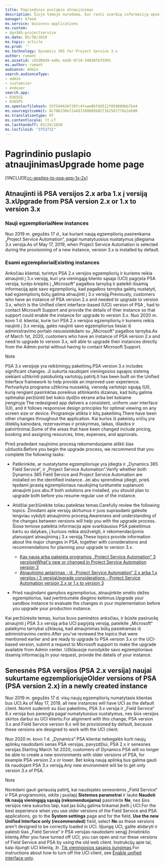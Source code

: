 ```yaml
---
title: Pagrindinio puslapio atnaujinimas
description: Šioje temoje nurodoma, kur rasti svarbią informaciją apie naujas ir pakeistas „Dynamics 365 Project Service Automation“ funkcijas bei naujinimo į naujausią versiją procesą.
manager: kfend
ms.service: business-applications
ms.custom:
- dyn365-projectservice
ms.date: 05/30/2019
ms.topic: article
ms.prod: ''
ms.technology: Dynamics 365 for Project Service 3.x
author: rumant
ms.assetid: c92d0849-e40c-4a56-9719-34030fbf5991
ms.author: rumant
audience: Admin
search.audienceType:
- admin
- customizer
- enduser
search.app:
- D365CE
- D365PS
ms.openlocfilehash: 55f544636f39fc4faae06fdd512f859800bb7b44
ms.sourcegitcommit: 8c786230ef2a497280885b827162561776e2eb00
ms.translationtype: HT
ms.contentlocale: lt-LT
ms.lasthandoff: 03/24/2020
ms.locfileid: "3753731"
---
```

# <a name="upgrade-home-page"></a><span data-ttu-id="845c1-103">Pagrindinio puslapio atnaujinimas</span><span class="sxs-lookup"><span data-stu-id="845c1-103">Upgrade home page</span></span>

[!INCLUDE[cc-applies-to-psa-app-1x-2x](../includes/cc-applies-to-psa-app-1x-2x.md)]

## <a name="upgrade-from-psa-version-2x-or-1x-to-version-3x"></a><span data-ttu-id="845c1-104">Atnaujinti iš PSA versijos 2.x arba 1.x į versiją 3.x</span><span class="sxs-lookup"><span data-stu-id="845c1-104">Upgrade from PSA version 2.x or 1.x to version 3.x</span></span>

### <a name="new-instances"></a><span data-ttu-id="845c1-105">Nauji egzemplioriai</span><span class="sxs-lookup"><span data-stu-id="845c1-105">New instances</span></span>

<span data-ttu-id="845c1-106">Nuo 2019 m. gegužės 17 d., kai kuriant naują egzempliorių pasirenkama „Project Service Automation“, pagal numatytuosius nustatymus įdiegiama 3.x versija.</span><span class="sxs-lookup"><span data-stu-id="845c1-106">As of May 17, 2019, when Project Service Automation is selected during the provisioning of a new instance, version 3.x is installed by default.</span></span>

### <a name="existing-instances"></a><span data-ttu-id="845c1-107">Esami egzemplioriai</span><span class="sxs-lookup"><span data-stu-id="845c1-107">Existing instances</span></span>

<span data-ttu-id="845c1-108">Anksčiau klientai, turintys PSA 2.x versijos egzempliorių ir kuriems reikia atnaujinti į 3.x versiją, kuri yra vieningąją kliento sąsaja (UCI) pagrįsta PSA versija, turėjo kreiptis į „Microsoft“ pagalbos tarnybą ir pateikti išsamią informaciją apie savo egzempliorių, kad pagalbos tarnyba galėtų nustatyti, kad egzempliorių būtų galima atnaujinti į 3.x versiją.</span><span class="sxs-lookup"><span data-stu-id="845c1-108">Previously, customers who have an instance of PSA version 2.x and needed to upgrade to version 3.x, which is the Unified client interface-based (UCI) version of PSA , had to contact Microsoft Support and provide the details of thier instance so that support could enable the instance for upgrade to version 3.x.</span></span> <span data-ttu-id="845c1-109">Nuo 2020 m. kovo 1 d. klientai, kurie turi PSA 2.x versijos egzempliorių ir kuriems reikia naujinti į 3.x versiją, galės naujinti savo egzempliorius tiesiai iš administravimo portalo nesusisiekdami su „Microsoft“ pagalbos tarnyba.</span><span class="sxs-lookup"><span data-stu-id="845c1-109">As of March 1st, 2020, customers who have an instance of PSA version 2.x and need to upgrade to version 3.x, will able to upgrade their instances directly from the Admin portal without having to contact Microsoft Support.</span></span>  

> [!NOTE]
> <span data-ttu-id="845c1-110">PSA 3.x versijoje yra reikšmingų pakeitimų.</span><span class="sxs-lookup"><span data-stu-id="845c1-110">PSA version 3.x includes significant changes.</span></span> <span data-ttu-id="845c1-111">Ji sukurta naudojant vieningosios sąsajos sistemą siekiant užtikrinti patobulintą vartotojų patirtį.</span><span class="sxs-lookup"><span data-stu-id="845c1-111">It has been built on the Unified Interface framework to help provide an improved user experience.</span></span> <span data-ttu-id="845c1-112">Pertvarkyta programa užtikrina nuoseklią, vienodą vartotojo sąsają (UI), kurią rengiant pasirinktas poreikius atitinkantis dizainas, kad būtų galima optimaliai peržiūrėti bet kokio dydžio ekrane arba bet kokiame įrenginyje.</span><span class="sxs-lookup"><span data-stu-id="845c1-112">The redesigned app delivers a consistent, uniform user interface (UI), and it follows responsive design principles for optimal viewing on any screen size or device.</span></span> <span data-ttu-id="845c1-113">Programoje atlikta ir kitų pakeitimų.</span><span class="sxs-lookup"><span data-stu-id="845c1-113">There have been other changes throughout the application.</span></span> <span data-ttu-id="845c1-114">Kai kurios iš pakeistų sričių yra išteklių kainodara, rezervavimas ir priskyrimas, laikas, išlaidos ir patvirtinimai.</span><span class="sxs-lookup"><span data-stu-id="845c1-114">Some of the areas that have been changed include pricing, booking and assigning resources, time, expenses, and approvals.</span></span>

<span data-ttu-id="845c1-115">Prieš pradedant naujinimo procesą rekomenduojame atlikti šias užduotis:</span><span class="sxs-lookup"><span data-stu-id="845c1-115">Before you begin the upgrade process, we recommend that you complete the following tasks:</span></span>

- <span data-ttu-id="845c1-116">Patikrinkite, ar nustatytame egzemplioriuje yra įdiegta ir „Dynamics 365 Field Service“, ir „Project Service Automation“.</span><span class="sxs-lookup"><span data-stu-id="845c1-116">Verify whether both Dynamics 365 Field Service and Project Service Automation are installed on the identified instance.</span></span> <span data-ttu-id="845c1-117">Jei abu sprendimai įdiegti, prieš tęsdami įprastą egzemplioriaus naudojimą turėtumėte suplanuoti atnaujinti juos abu.</span><span class="sxs-lookup"><span data-stu-id="845c1-117">If both solutions are installed, you should plan to upgrade both before you resume regular use of the instance.</span></span>
- <span data-ttu-id="845c1-118">Atidžiai peržiūrėkite toliau pateiktas temas.</span><span class="sxs-lookup"><span data-stu-id="845c1-118">Carefully review the following topics.</span></span> <span data-ttu-id="845c1-119">Žinodami apie versijų skirtumus ir juos suprasdami galėsite lengviau vykdyti atnaujinimo procesą.</span><span class="sxs-lookup"><span data-stu-id="845c1-119">Awareness and understanding of the changes between versions will help you with the upgrade process.</span></span> <span data-ttu-id="845c1-120">Šiose temose pateikta informacija apie svarbiausius PSA pakeitimus kartu su dalykais, į kuriuos reikia atsižvelgti, ir rekomendacijomis planuojant atnaujinimą į 3.x versiją.</span><span class="sxs-lookup"><span data-stu-id="845c1-120">These topics provide information about the major changes in PSA, together with considerations and recommendations for planning your upgrade to version 3.x.</span></span>

    - [<span data-ttu-id="845c1-121">Kas nauja arba pakeista programos „Project Service Automation“ 3 versijoje</span><span class="sxs-lookup"><span data-stu-id="845c1-121">What's new or changed in Project Service Automation version 3</span></span>](whats-new-changed-v3.md)
    - [<span data-ttu-id="845c1-122">Atnaujinimo aptarimas - iš „Project Service Automation“ 2.x arba 1.x versijos į 3 versiją</span><span class="sxs-lookup"><span data-stu-id="845c1-122">Upgrade considerations - Project Service Automation version 2.x or 1.x to version 3</span></span>](upgrade-v3.md)

- <span data-ttu-id="845c1-123">Prieš naujindami gamybos egzempliorius, atnaujinkite smėlio dėžės egzempliorius, kad įvertintumėte diegimo keitimus.</span><span class="sxs-lookup"><span data-stu-id="845c1-123">Upgrade your sandbox instance to evaluate the changes in your implementation before you upgrade your production instance.</span></span>

<span data-ttu-id="845c1-124">Kai peržiūrėsite temas, kurios buvo paminėtos anksčiau, ir būsite pasiruošę atnaujinti į PSA 3.x versiją arba UCI pagrįstą versiją, pateikite „Microsoft“ palaikymo tarnybai užklausą, kad atnaujinimas būtų pasiekiamas iš administravimo centro.</span><span class="sxs-lookup"><span data-stu-id="845c1-124">After you've reviewed the topics that were mentioned earlier and are ready to upgrade to PSA version 3.x or the UCI-based version, submit a request to Microsoft support to make the upgrade available from Admin center.</span></span> <span data-ttu-id="845c1-125">Užklausoje nurodykite savo egzemplioriaus išsamią informaciją.</span><span class="sxs-lookup"><span data-stu-id="845c1-125">In your request, provide the details of your instance.</span></span>

## <a name="older-versions-of-psa-psa-version-2x-in-a-newly-created-instance"></a><span data-ttu-id="845c1-126">Senesnės PSA versijos (PSA 2.x versija) naujai sukurtame egzemplioriuje</span><span class="sxs-lookup"><span data-stu-id="845c1-126">Older versions of PSA (PSA version 2.x) in a newly created instance</span></span>

<span data-ttu-id="845c1-127">Nuo 2019 m. gegužės 17 d. visų naujų egzempliorių numatytasis klientas bus UCI.</span><span class="sxs-lookup"><span data-stu-id="845c1-127">As of May 17, 2019, all new instances will have UCI as the default client.</span></span> <span data-ttu-id="845c1-128">Norint suderinti su šiuo pakeitimu, PSA 3.x versija ir „Field Service“ 8.x versija bus parengta pagal numatytuosius nustatymus, nes šios versijos skirtos darbui su UCI klientu.</span><span class="sxs-lookup"><span data-stu-id="845c1-128">For alignment with this change, PSA version 3.x and Field Service version 8.x will be provisioned by default, because these versions are designed to work with the UCI client.</span></span>

<span data-ttu-id="845c1-129">Nuo 2020 m. kovo 1 d. „Dynamics“ PSA klientai nebegalės kurti naujų aplinkų naudodami senas PSA versijas, pavyzdžiui, PSA 2.x ir senesnes versijas.</span><span class="sxs-lookup"><span data-stu-id="845c1-129">Starting March 1st 2020, customers of Dynamics PSA will no longer be able to create a new environments with older versions of PSA, for example PSA version 2.x or lower.</span></span> <span data-ttu-id="845c1-130">Bet kokią naują aplinką bus galima gauti tik naudojant PSA 3.x versiją.</span><span class="sxs-lookup"><span data-stu-id="845c1-130">Any new environment will be to get only version 3.x of PSA.</span></span>

> [!NOTE]
> <span data-ttu-id="845c1-131">Norėdami gauti geriausią patirtį, kai naudojatės senesnėmis „Field Service“ ir PSA programomis, eikite į puslapį **Sistemos parametrai** ir lauke **Naudoti tik naują vieningąją sąsają (rekomenduojama)** pasirinkite **Ne**, nes šios versijos nėra sukurtos taip, kad jas būtų galima tinkamai įkelti į UCI.</span><span class="sxs-lookup"><span data-stu-id="845c1-131">For the best experience when you use older versions of the Field Service and PSA applications, go to the **System settings** page and for the field, **Use the new Unified Interface only (recommended)** field, select **No** as these versions aren't designed to be correctly loaded in UCI.</span></span> <span data-ttu-id="845c1-132">Išjungę UCI, galite atidaryti ir paleisti šias „Field Service“ ir PSA versijas naudodami senąjį žiniatinklio klientą.</span><span class="sxs-lookup"><span data-stu-id="845c1-132">After you have turned off UCI, you can open and run these versions of Field Service and PSA by using the old web client.</span></span> <span data-ttu-id="845c1-133">Instrukcijų apie tai, kaip išjungti UCI klientą, žr. [Tik vieningosios sąsajos įjungimas](../admin/enable-unified-interface-only.md).</span><span class="sxs-lookup"><span data-stu-id="845c1-133">For instructions about how to turn off the UCI client, see [Enable unified interface only](../admin/enable-unified-interface-only.md).</span></span>
